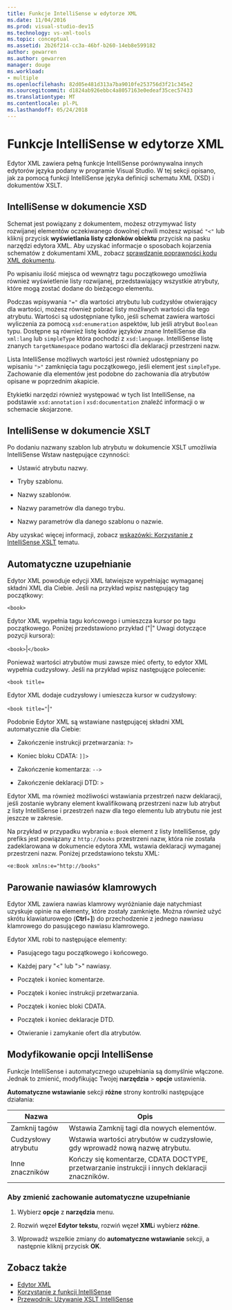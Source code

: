 ```yaml
---
title: Funkcje IntelliSense w edytorze XML
ms.date: 11/04/2016
ms.prod: visual-studio-dev15
ms.technology: vs-xml-tools
ms.topic: conceptual
ms.assetid: 2b26f214-cc3a-46bf-b260-14eb8e599182
author: gewarren
ms.author: gewarren
manager: douge
ms.workload:
- multiple
ms.openlocfilehash: 82d05e481d313a7ba9010fe253756d3f21c345e2
ms.sourcegitcommit: d1824ab926ebbc4a8057163e0edeaf35cec57433
ms.translationtype: MT
ms.contentlocale: pl-PL
ms.lasthandoff: 05/24/2018
---
```

# <a name="xml-editor-intellisense-features"></a>Funkcje IntelliSense w edytorze XML

Edytor XML zawiera pełną funkcje IntelliSense porównywalna innych edytorów języka podany w programie Visual Studio. W tej sekcji opisano, jak za pomocą funkcji IntelliSense języka definicji schematu XML (XSD) i dokumentów XSLT.

## <a name="intellisense-in-an-xsd-document"></a>IntelliSense w dokumencie XSD
 Schemat jest powiązany z dokumentem, możesz otrzymywać listy rozwijanej elementów oczekiwanego dowolnej chwili możesz wpisać `"<"` lub kliknij przycisk **wyświetlania listy członków obiektu** przycisk na pasku narzędzi edytora XML. Aby uzyskać informacje o sposobach kojarzenia schematów z dokumentami XML, zobacz [sprawdzanie poprawności kodu XML dokumentu](../xml-tools/xml-document-validation.md).

 Po wpisaniu ilość miejsca od wewnątrz tagu początkowego umożliwia również wyświetlenie listy rozwijanej, przedstawiający wszystkie atrybuty, które mogą zostać dodane do bieżącego elementu.

 Podczas wpisywania `"="` dla wartości atrybutu lub cudzysłów otwierający dla wartości, możesz również pobrać listy możliwych wartości dla tego atrybutu. Wartości są udostępniane tylko, jeśli schemat zawiera wartości wyliczenia za pomocą `xsd:enumeration` aspektów, lub jeśli atrybut `Boolean` typu. Dostępne są również listę kodów języków znane IntelliSense dla `xml:lang` lub `simpleType` która pochodzi z `xsd:language`. IntelliSense listę znanych `targetNamespace` podano wartości dla deklaracji przestrzeni nazw.

 Lista IntelliSense możliwych wartości jest również udostępniany po wpisaniu `">"` zamknięcia tagu początkowego, jeśli element jest `simpleType`. Zachowanie dla elementów jest podobne do zachowania dla atrybutów opisane w poprzednim akapicie.

 Etykietki narzędzi również występować w tych list IntelliSense, na podstawie `xsd:annotation` i `xsd:documentation` znaleźć informacji o w schemacie skojarzone.

## <a name="intellisense-in-an-xslt-document"></a>IntelliSense w dokumencie XSLT
 Po dodaniu nazwany szablon lub atrybutu w dokumencie XSLT umożliwia IntelliSense Wstaw następujące czynności:

-   Ustawić atrybutu nazwy.

-   Tryby szablonu.

-   Nazwy szablonów.

-   Nazwy parametrów dla danego trybu.

-   Nazwy parametrów dla danego szablonu o nazwie.

Aby uzyskać więcej informacji, zobacz [wskazówki: Korzystanie z IntelliSense XSLT](../xml-tools/walkthrough-using-xslt-intellisense.md) tematu.

## <a name="auto-completion"></a>Automatyczne uzupełnianie
 Edytor XML powoduje edycji XML łatwiejsze wypełniając wymaganej składni XML dla Ciebie. Jeśli na przykład wpisz następujący tag początkowy:

 `<book>`

 Edytor XML wypełnia tagu końcowego i umieszcza kursor po tagu początkowego. Poniżej przedstawiono przykład ("&#124;" Uwagi dotyczące pozycji kursora):

 `<book>`&#124;`</book>`

 Ponieważ wartości atrybutów musi zawsze mieć oferty, to edytor XML wypełnia cudzysłowy. Jeśli na przykład wpisz następujące polecenie:

 `<book title=`

 Edytor XML dodaje cudzysłowy i umieszcza kursor w cudzysłowy:

 `<book title="`&#124;`"`

 Podobnie Edytor XML są wstawiane następującej składni XML automatycznie dla Ciebie:

-   Zakończenie instrukcji przetwarzania:  `?>`

-   Koniec bloku CDATA: `]]>`

-   Zakończenie komentarza: `-->`

-   Zakończenie deklaracji DTD: `>`

Edytor XML ma również możliwości wstawiania przestrzeń nazw deklaracji, jeśli zostanie wybrany element kwalifikowaną przestrzeni nazw lub atrybut z listy IntelliSense i przestrzeń nazw dla tego elementu lub atrybutu nie jest jeszcze w zakresie.

Na przykład w przypadku wybrania `e:Book` element z listy IntelliSense, gdy prefiks jest powiązany z `http://books` przestrzeni nazw, która nie została zadeklarowana w dokumencie edytora XML wstawia deklaracji wymaganej przestrzeni nazw. Poniżej przedstawiono tekstu XML:

`<e:Book xmlns:e="http://books"`

## <a name="brace-matching"></a>Parowanie nawiasów klamrowych
 Edytor XML zawiera nawias klamrowy wyróżnianie daje natychmiast uzyskuje opinie na elementy, które zostały zamknięte. Można również użyć skrótu klawiaturowego (**Ctrl**+**]**) do przechodzenie z jednego nawiasu klamrowego do pasującego nawiasu klamrowego.

 Edytor XML robi to następujące elementy:

-   Pasującego tagu początkowego i końcowego.

-   Każdej pary "\<" lub ">" nawiasy.

-   Początek i koniec komentarze.

-   Początek i koniec instrukcji przetwarzania.

-   Początek i koniec bloki CDATA.

-   Początek i koniec deklaracje DTD.

-   Otwieranie i zamykanie ofert dla atrybutów.

## <a name="modify-the-intellisense-options"></a>Modyfikowanie opcji IntelliSense
 Funkcje IntelliSense i automatycznego uzupełniania są domyślnie włączone. Jednak to zmienić, modyfikując Twojej **narzędzia** > **opcje** ustawienia.

 **Automatyczne wstawianie** sekcji **różne** strony kontrolki następujące działania:

|Nazwa|Opis|
|----------|-----------------|
|Zamknij tagów|Wstawia Zamknij tagi dla nowych elementów.|
|Cudzysłowy atrybutu|Wstawia wartości atrybutów w cudzysłowie, gdy wprowadź nową nazwę atrybutu.|
|Inne znaczników|Kończy się komentarze, CDATA DOCTYPE, przetwarzanie instrukcji i innych deklaracji znaczników.|

### <a name="to-change-the-auto-completion-behavior"></a>Aby zmienić zachowanie automatyczne uzupełnianie

1.  Wybierz **opcje** z **narzędzia** menu.

2.  Rozwiń węzeł **Edytor tekstu**, rozwiń węzeł **XML**i wybierz **różne**.

3.  Wprowadź wszelkie zmiany do **automatyczne wstawianie** sekcji, a następnie kliknij przycisk **OK**.

## <a name="see-also"></a>Zobacz także

- [Edytor XML](../xml-tools/xml-editor.md)
- [Korzystanie z funkcji IntelliSense](../ide/using-intellisense.md)
- [Przewodnik: Używanie XSLT IntelliSense](../xml-tools/walkthrough-using-xslt-intellisense.md)